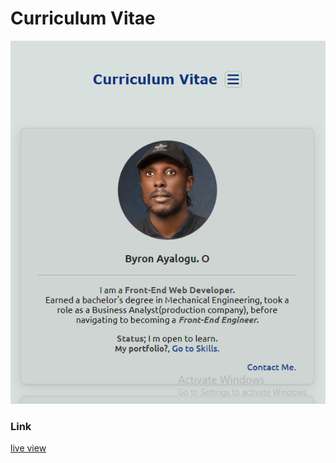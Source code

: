 # Curriculum Vitae

![View](./Assets/image/ResumeSnapShot.PNG)

### Link
[live view](https://byron-a.github.io/curriculum_vitae/)
